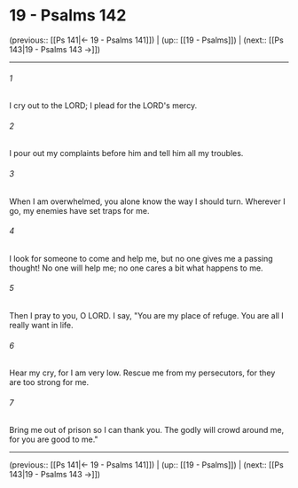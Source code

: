 # 19 - Psalms 142

(previous:: [[Ps 141|← 19 - Psalms 141]]) | (up:: [[19 - Psalms]]) | (next:: [[Ps 143|19 - Psalms 143 →]])

***


###### 1 
I cry out to the LORD; I plead for the LORD's mercy. 

###### 2 
I pour out my complaints before him and tell him all my troubles. 

###### 3 
When I am overwhelmed, you alone know the way I should turn. Wherever I go, my enemies have set traps for me. 

###### 4 
I look for someone to come and help me, but no one gives me a passing thought! No one will help me; no one cares a bit what happens to me. 

###### 5 
Then I pray to you, O LORD. I say, "You are my place of refuge. You are all I really want in life. 

###### 6 
Hear my cry, for I am very low. Rescue me from my persecutors, for they are too strong for me. 

###### 7 
Bring me out of prison so I can thank you. The godly will crowd around me, for you are good to me."

***

(previous:: [[Ps 141|← 19 - Psalms 141]]) | (up:: [[19 - Psalms]]) | (next:: [[Ps 143|19 - Psalms 143 →]])
